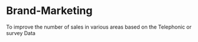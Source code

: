 # Brand-Marketing
To improve the number of sales in various areas based on the Telephonic or survey Data
